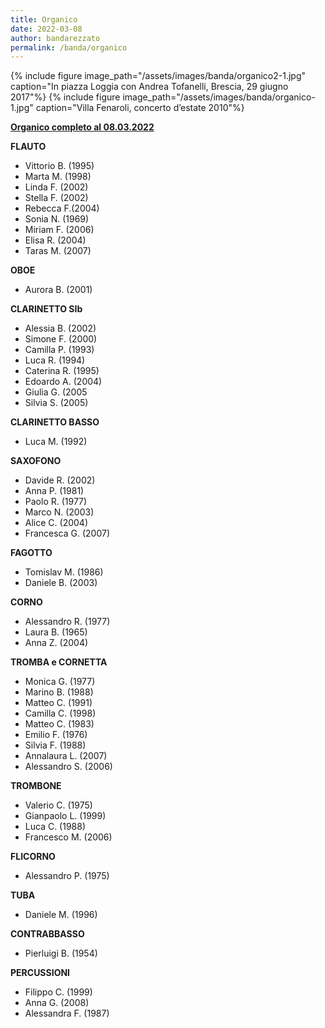 ```yaml
---
title: Organico
date: 2022-03-08
author: bandarezzato
permalink: /banda/organico
---
```

{% include figure image_path="/assets/images/banda/organico2-1.jpg" caption="In piazza Loggia con Andrea Tofanelli, Brescia, 29 giugno 2017"%}
{% include figure image_path="/assets/images/banda/organico-1.jpg" caption="Villa Fenaroli, concerto d&#8217;estate 2010"%}

<span style="text-decoration: underline;"><strong>Organico completo al 08.03.2022</strong></span>

**FLAUTO**
- Vittorio B. (1995)
- Marta M. (1998)
- Linda F. (2002)
- Stella F. (2002)
- Rebecca F.(2004)
- Sonia N. (1969)
- Miriam F. (2006)
- Elisa R. (2004)
- Taras M. (2007)

**OBOE**
- Aurora B. (2001)

**CLARINETTO SIb**
- Alessia B. (2002)
- Simone F. (2000)
- Camilla P. (1993)
- Luca R. (1994)
- Caterina R. (1995)
- Edoardo A. (2004)
- Giulia G. (2005
- Silvia S. (2005)

**CLARINETTO BASSO**
- Luca M. (1992)

**SAXOFONO**
- Davide R. (2002)
- Anna P. (1981)
- Paolo R. (1977)
- Marco N. (2003)
- Alice C. (2004)
- Francesca G. (2007)

**FAGOTTO**
- Tomislav M. (1986)
- Daniele B. (2003)

**CORNO**
- Alessandro R. (1977)
- Laura B. (1965)
- Anna Z. (2004)

**TROMBA e CORNETTA**
- Monica G. (1977)
- Marino B. (1988)
- Matteo C. (1991)
- Camilla C. (1998)
- Matteo C. (1983)
- Emilio F. (1976)
- Silvia F. (1988)
- Annalaura L. (2007)
- Alessandro S. (2006)

**TROMBONE**
- Valerio C. (1975)
- Gianpaolo L. (1999)
- Luca C. (1988)
- Francesco M. (2006)

**FLICORNO**
- Alessandro P. (1975)

**TUBA**
- Daniele M. (1996)

**CONTRABBASSO**
- Pierluigi B. (1954)

**PERCUSSIONI**
- Filippo C. (1999)
- Anna G. (2008)
- Alessandra F. (1987)
